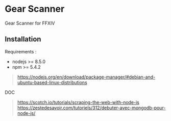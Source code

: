 # Gear Scanner

Gear Scanner for FFXIV

## Installation

Requirements :

- nodejs >= 8.5.0 
- npm >=  5.4.2

> https://nodejs.org/en/download/package-manager/#debian-and-ubuntu-based-linux-distributions


DOC

> https://scotch.io/tutorials/scraping-the-web-with-node-js
> https://zestedesavoir.com/tutoriels/312/debuter-avec-mongodb-pour-node-js/